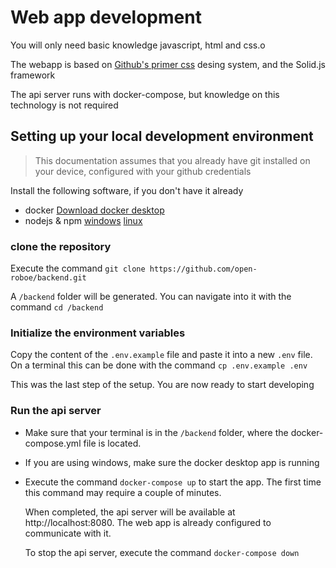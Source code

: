 # Web app development

You will only need basic knowledge javascript, html and css.o

The webapp is based on [Github's primer css](https://primer.style/css) desing system,
and the Solid.js framework

The api server runs with docker-compose, but knowledge on this technology is not required

## Setting up your local development environment

> This documentation assumes that you already have git installed on your device,
> configured with your github credentials

Install the following software, if you don't have it already

- docker [Download docker desktop](https://docs.docker.com/get-docker/)
- nodejs & npm [windows](https://nodejs.org/en/download/) [linux](https://github.com/nodesource/distributions)

### clone the repository

Execute the command `git clone https://github.com/open-roboe/backend.git`

A `/backend` folder will be generated. You can navigate into it with the command
`cd /backend`


### Initialize the environment variables

Copy the content of the `.env.example` file and paste it into a new `.env` file.
On a terminal this can be done with the command `cp .env.example .env`

This was the last step of the setup. You are now ready to start developing

### Run the api server

- Make sure that your terminal is in the `/backend` folder, where the
docker-compose.yml file is located.
- If you are using windows, make sure the docker desktop app is running

- Execute the command `docker-compose up` to start the app.
  The first time this command may require a couple of minutes.
  
  When completed, the api server will be available at http://localhost:8080.
  The web app is already configured to communicate with it.

  To stop the api server, execute the command `docker-compose down`
